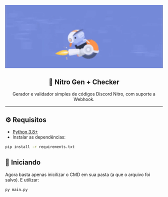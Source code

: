 <p align="center">
  <img src="./assets/nitro-wumpus.gif" alt="Nitro Generator Banner" width="600">
</p>

<h2 align="center">🎁 Nitro Gen + Checker</h2>
<p align="center">
  Gerador e validador simples de códigos Discord Nitro, com suporte a Webhook.
</p>

---

## ⚙️ Requisitos

- [Python 3.8+](https://www.python.org/downloads/)
- Instalar as dependências:

```bash
pip install -r requirements.txt
```
## 🎁 Iniciando

Agora basta apenas inicilizar o CMD em sua pasta (a que o arquivo foi salvo).
E utilizar:

```bash
py main.py
```